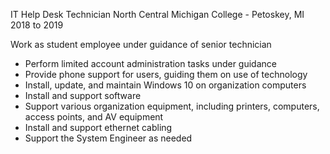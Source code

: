 IT Help Desk Technician
North Central Michigan College - Petoskey, MI
2018 to 2019

Work as student employee under guidance of senior technician
 - Perform limited account administration tasks under guidance
 - Provide phone support for users, guiding them on use of technology
 - Install, update, and maintain Windows 10 on organization computers
 - Install and support software
 - Support various organization equipment, including printers, computers, access points, and AV equipment
 - Install and support ethernet cabling
 - Support the System Engineer as needed
